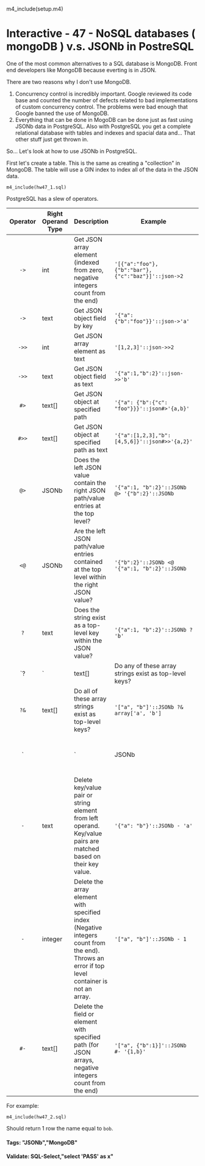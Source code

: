 
m4_include(setup.m4)

# Interactive - 47 - NoSQL databases ( mongoDB ) v.s. JSONb in PostreSQL

One of the most common alternatives to a SQL database is MongoDB.
Front end developers like MongoDB because everting is in JSON.

There are two reasons why I don't use MongoDB.

1. Concurrency control is incredibly important.  Google reviewed
its code base and counted the number of defects related to bad 
implementations of custom concurrency control.   The problems
were bad enough that Google banned the use of MongoDB.
2. Everything that can be done in MogoDB can be done just as
fast using JSONb data in PostgreSQL.  Also with PostgreSQL
you get a complete relational database with tables and
indexes and spacial data and...   That other stuff just
get thrown in.

So... Let's look at how to use JSONb in PostgreSQL.

First let's create a table.  This is the same as creating a "collection" 
in MongoDB.  The table will use a GIN index to index all of the 
data in the JSON data.

```
m4_include(hw47_1.sql)
```

PostgreSQL has a slew of operators. 



| Operator | Right Operand Type | Description                                                                                        | Example                                             | Example Result  |
|:--------:|--------------------|----------------------------------------------------------------------------------------------------|-----------------------------------------------------|-----------------|
| `->`     | int                | Get JSON array element (indexed from zero, negative integers count from the end)                   | `'[{"a":"foo"},{"b":"bar"},{"c":"baz"}]'::json->2`  | `{"c":"baz"}`   |
| `->`     | text               | Get JSON object field by key                                                                       | `'{"a": {"b":"foo"}}'::json->'a'`                   | `{"b":"foo"}`   |
| `->>`    | int                | Get JSON array element as text                                                                     | `'[1,2,3]'::json->>2`                               | `3`             |
| `->>`    | text               | Get JSON object field as text                                                                      | `'{"a":1,"b":2}'::json->>'b'`                       | `2`             |
| `#>`     | text[]             | Get JSON object at specified path                                                                  | `'{"a": {"b":{"c": "foo"}}}'::json#>'{a,b}'`        | `{"c": "foo"}`  |
| `#>>`    | text[]             | Get JSON object at specified path as text                                                          | `'{"a":[1,2,3],"b":[4,5,6]}'::json#>>'{a,2}'`       | `3`             |
| `@>`     | JSONb              | Does the left JSON value contain the right JSON path/value entries at the top level?               | `'{"a":1, "b":2}'::JSONb @> '{"b":2}'::JSONb`       |                 |
| `<@`     | JSONb              | Are the left JSON path/value entries contained at the top level within the right JSON value?       | `'{"b":2}'::JSONb <@ '{"a":1, "b":2}'::JSONb`       |                 |
| `?`      | text               | Does the string exist as a top-level key within the JSON value?                                    | `'{"a":1, "b":2}'::JSONb ? 'b'`                     |                 |
| `?|`     | text[]             | Do any of these array strings exist as top-level keys?                                             | `'{"a":1, "b":2, "c":3}'::JSONb ?| array['b', 'c']` |                 |
| `?&`     | text[]             | Do all of these array strings exist as top-level keys?                                             | `'["a", "b"]'::JSONb ?& array['a', 'b']`            |                 |
| `||`     | JSONb              | Concatenate two JSONb values into a new JSONb value                                                | `'["a", "b"]'::JSONb || '["c", "d"]'::JSONb`        |                 |
| `-`      | text               | Delete key/value pair or string element from left operand. Key/value pairs are matched based on their key value. | `'{"a": "b"}'::JSONb - 'a'`           |                 |
| `-`      | integer            | Delete the array element with specified index (Negative integers count from the end). Throws an error if top level container is not an array. | `'["a", "b"]'::JSONb - 1` |    |
| `#-`     | text[]             | Delete the field or element with specified path (for JSON arrays, negative integers count from the end) | `'["a", {"b":1}]'::JSONb #- '{1,b}'`           |                 |


For example:

```
m4_include(hw47_2.sql)
```

Should return 1 row the name equal to `bob`.


#### Tags: "JSONb","MongoDB"

#### Validate: SQL-Select,"select 'PASS' as x"

